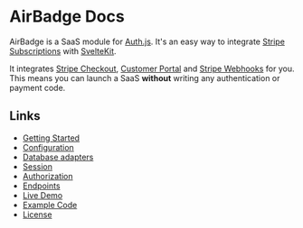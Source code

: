 # AirBadge Docs

AirBadge is a SaaS module for [Auth.js](https://authjs.dev). It's an easy way to integrate [Stripe Subscriptions](https://stripe.com/docs/subscriptions) with [SvelteKit](https://kit.svelte.dev).

It integrates [Stripe Checkout](https://stripe.com/payments/checkout), [Customer Portal]() and [Stripe Webhooks]() for you. This means you can launch a SaaS **without** writing any authentication or payment code.

## Links

- [Getting Started](/getting-started)
- [Configuration](/configuration)
- [Database adapters](/database-adapters)
- [Session](/session)
- [Authorization](/authorization)
- [Endpoints](/endpoints)
- [Live Demo](https://demo.airbadge.dev)
- [Example Code](https://github.com/joshnuss/airbadge-example)
- [License](/license)
